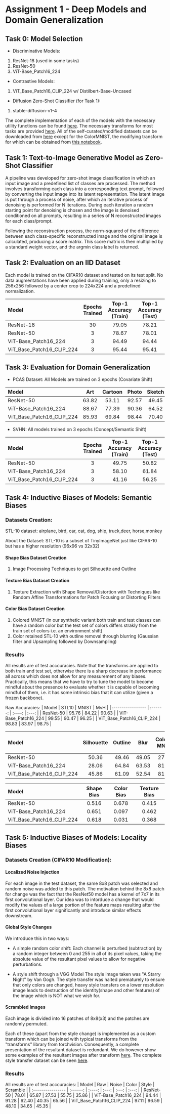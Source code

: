 # Assignment 1 - Deep Models and Domain Generalization

## Task 0: Model Selection
* Discriminative Models:
1) ResNet-18 (used in some tasks)
2) ResNet-50
3) ViT-Base_Patch16_224

* Contrastive Models:
1) ViT_Base_Patch16_CLIP_224 w/ Distilbert-Base-Uncased

* Diffusion Zero-Shot Classifier (for Task 1):
1) stable-diffusion-v1-4

The complete implementation of each of the models with the necessary utility functions can be found [here](models/model.py). The necessary transforms for most tasks are provided [here](models/transforms.py). All of the self-curated/modified datasets can be downloaded from [here](https://pern-my.sharepoint.com/:f:/g/personal/25100076_lums_edu_pk/EkeBeg6odU9Kp6iLMhGuS1oBMdW6jC4RbIicL0j-OhuWGw?e=sExddX) except for the ColorMNIST, the modifying transform for which can be obtained from [this notebook](task4_color_bias_eval_color_mnist.ipynb). 

## Task 1: Text-to-Image Generative Model as Zero-Shot Classifier
A pipeline was developed for zero-shot image classification in which an input image and a predefined list of classes are processed. The method involves transforming each class into a corresponding text prompt, followed by converting the input image into its latent representation. 
The latent image is put through a process of noise, after which an iterative process of denoising is performed for N iterations. During each iteration a random starting point for denoising is chosen and the image is denoised conditioned on all prompts, resulting in a series of N reconstructed images for each class/prompt.

Following the reconstruction process, the norm-squared of the difference between each class-specific reconstructed image and the original image is calculated, producing a score matrix. This score matrix is then multiplied by a standard weight vector, and the argmin class label is returned.

## Task 2: Evaluation on an IID Dataset

Each model is trained on the CIFAR10 dataset and tested on its test split. No data augmentations have been applied during training, only a resizing to 256x256 followed by a center crop to 224x224 and a predefined normalization.

| Model             | Epochs Trained | Top-1 Accuracy (Train) | Top-1 Accuracy (Test)
| :---------------- | :------: | :----: | :---: |
| ResNet-18        |   30   | 79.05 | 78.21 | 
| ResNet-50           |   3   | 78.67 | 78.01 |
| ViT-Base_Patch16_224   |  3   | 94.49 | 94.44 |
| ViT_Base_Patch16_CLIP_224 |  3   | 95.44 | 95.41 |

## Task 3: Evaluation for Domain Generalization
* PCAS Dataset: All Models are trained on 3 epochs (Covariate Shift)

| Model                  | Art  | Cartoon    | Photo | Sketch |
| :--------------------- | :----: | :----: | :-----: | :----: |
| ResNet-50              | 63.82  | 53.11  | 92.57   | 49.45  |
| ViT-Base_Patch16_224   | 88.67  | 77.39  | 90.36   | 64.52  |
| ViT_Base_Patch16_CLIP_224 | 85.93  | 69.84  | 98.44   | 70.40  |

* SVHN: All models trained on 3 epochs (Concept/Semantic Shift)

| Model             | Epochs Trained | Top-1 Accuracy (Train) | Top-1 Accuracy (Test)
| :---------------- | :------: | :----: | :---: |
| ResNet-50           |   3   | 49.75 | 50.82 |
| ViT-Base_Patch16_224   |  3   | 58.10 | 61.84 |
| ViT_Base_Patch16_CLIP_224 |  3   | 41.16 | 56.25 |

## Task 4: Inductive Biases of Models: Semantic Biases
### Datasets Creation:
STL-10 dataset:
airplane, bird, car, cat, dog, ship, truck,deer, horse,monkey

About the Dataset: STL-10 is a subset of TinyImageNet just like CIFAR-10 but has a higher resolution (96x96 vs 32x32)

#### Shape Bias Dataset Creation
1) Image Processing Techniques to get Silhouette and Outline
#### Texture Bias Dataset Creation
1) Texture Extraction with Shape Removal/Distortion with Techniques like Random Affine Transformations for Patch Focusing or Distorting Filters

#### Color Bias Dataset Creation
1) Colored MNIST (in our synthetic variant both train and test classes can have a random color but the test set of colors differs strakly from the train set of colors i.e. an environment shift)
2) Color retained STL-10 with outline removal through blurring (Gaussian filter and Upsampling followed by Downsampling)

### Results
All results are of test acccuracies. Note that the transforms are applied to both train and test set, otherwise there is a sharp decrease in performance all across which does not allow for any measurement of any biases. Practically, this means that we have to try to tune the model to become mindful about the presence to evaluate whether it is capable of becoming mindful of them, i.e. it has some intrinsic bias that it can utilize (given a frozen backbone).  

Raw Accuracies:
| Model             | STL10 | MNIST | MvH |
| :---------------- | :------: | :----: | :---: |
| ResNet-50           |   95.76  | 84.22 | 90.63 |
| ViT-Base_Patch16_224   |  99.55  | 90.47  | 96.25 |
| ViT_Base_Patch16_CLIP_224 |  98.83  | 83.97 | 98.75 |

| Model             | Silhouette | Outline  | Blur  |Colored MNIST | Distort (Texture) | Random Patch (Texture) | MvH Texture |
| :---------------- | :------: | :----: | :---: | :---: | :---: | :----: | :----: |
| ResNet-50           |  50.36   | 49.46 | 49.05 | 27.09 | 57.41 | 69.24 | 37.63 |
| ViT-Base_Patch16_224   |  28.06  | 64.84  | 63.53 | 81.69 | 75.00 | 96.00 |44.38 |
| ViT_Base_Patch16_CLIP_224 |  45.86  | 61.09 | 52.54 | 81.33 | 59.66 |88.49 | 36.12 |

| Model             | Shape Bias | Color Bias | Texture Bias |
| :---------------- | :------: | :----: | :---: |
| ResNet-50           |  0.516  | 0.678 | 0.415 |
| ViT-Base_Patch16_224   | 0.651 | 0.097 | 0.462 |
| ViT_Base_Patch16_CLIP_224 | 0.618 | 0.031 | 0.368 |



## Task 5: Inductive Biases of Models: Locality Biases 
### Datasets Creation (CIFAR10 Modification):
#### Localized Noise Injection
For each image in the test dataset, the same 8x8 patch was selected and random noise was added to this patch. The motivation behind the 8x8 patch for change was the fact that the ResNet50 model has a kernel of 7x7 in its first convolutional layer. Our idea was to intorduce a change that would modify the values of a large portion of the feature maps resulting after the first convolutional layer significantly and introduce similar effects downstream.

#### Global Style Changes
We introduce this in two ways:
* A simple random color shift:
Each channel is perturbed (subtraction) by a random integer between 0 and 255 in all of its pixel values, taking the absolute value of the resultant pixel values to allow for negative perturbations.

* A style shift through a VGG Model 
The style image taken was "A Starry Night" by Van Gogh. The style transfer was halted prematurely to ensure that only colors are changed, heavy style transfers on a lower resolution image leads to destruction of the identity(shape and other features) of the image which is NOT what we wish for. 


#### Scrambled Images
Each image is divided into 16 patches of 8x8(x3) and the patches are randomly permuted.

Each of these (apart from the style change) is implemented as a custom transform which can be joined with typical transforms from the "transforms" library from torchvision. Consequently, a complete presentation of the resultant dataset is redundant. We do however show some examples of the resultant images after transform [here](https://pern-my.sharepoint.com/:u:/g/personal/25100076_lums_edu_pk/Efn29T9wF8NOnJ2-C440D2MB2t9K-kl0ZJGsZ3TLaEU7mw?e=Jmd6yP). The complete style transfer dataset can be seen [here](https://pern-my.sharepoint.com/:u:/g/personal/25100076_lums_edu_pk/EanWMSPBKk9KlxtcI9oDqIwBqSdjM8PbtyMyRLm8K3cu6A?e=2NIZyX).

### Results
All results are of test acccuracies:
| Model             | Raw  | Noise  | Color  | Style | Scramble  |
| :---------------- | :------: | :----: | :---: | :---: | :---: |
| ResNet-50           |   78.01  | 65.87 | 27.53 | 55.75 | 35.86 |
| ViT-Base_Patch16_224   |  94.44  | 91.28  | 62.40 | 40.35 | 65.56 |
| ViT_Base_Patch16_CLIP_224 |  97.11  | 96.59 | 48.10 | 34.65 | 45.35 |





